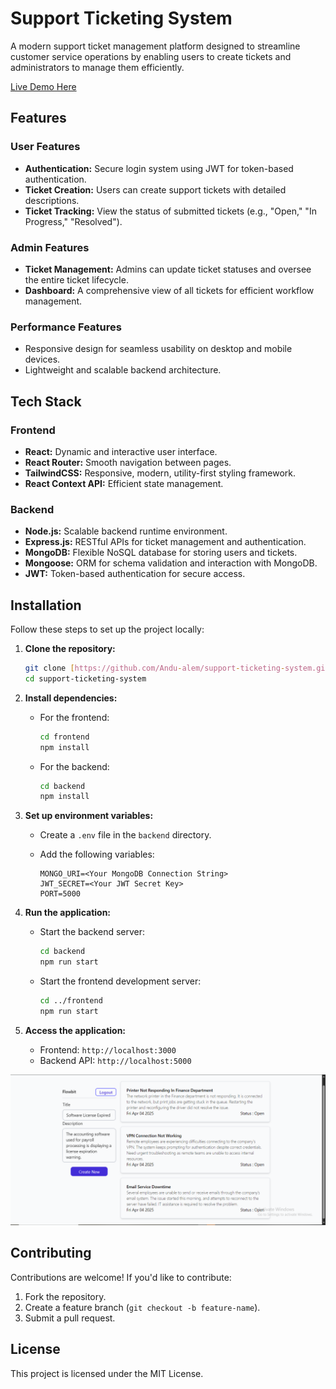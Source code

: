 # Support Ticketing System

A modern support ticket management platform designed to streamline customer service operations by enabling users to create tickets and administrators to manage them efficiently.

[Live Demo Here](https://support-ticketing-system-silk.vercel.app/)

## Features

### User Features

-   **Authentication:** Secure login system using JWT for token-based authentication.
-   **Ticket Creation:** Users can create support tickets with detailed descriptions.
-   **Ticket Tracking:** View the status of submitted tickets (e.g., "Open," "In Progress," "Resolved").

### Admin Features

-   **Ticket Management:** Admins can update ticket statuses and oversee the entire ticket lifecycle.
-   **Dashboard:** A comprehensive view of all tickets for efficient workflow management.

### Performance Features

-   Responsive design for seamless usability on desktop and mobile devices.
-   Lightweight and scalable backend architecture.

## Tech Stack

### Frontend

-   **React:** Dynamic and interactive user interface.
-   **React Router:** Smooth navigation between pages.
-   **TailwindCSS:** Responsive, modern, utility-first styling framework.
-   **React Context API:** Efficient state management.

### Backend

-   **Node.js:** Scalable backend runtime environment.
-   **Express.js:** RESTful APIs for ticket management and authentication.
-   **MongoDB:** Flexible NoSQL database for storing users and tickets.
-   **Mongoose:** ORM for schema validation and interaction with MongoDB.
-   **JWT:** Token-based authentication for secure access.

## Installation

Follow these steps to set up the project locally:

1.  **Clone the repository:**

    ```bash
    git clone [https://github.com/Andu-alem/support-ticketing-system.git](https://github.com/Andu-alem/support-ticketing-system.git)
    cd support-ticketing-system
    ```

2.  **Install dependencies:**

    -   For the frontend:

        ```bash
        cd frontend
        npm install
        ```

    -   For the backend:

        ```bash
        cd backend
        npm install
        ```

3.  **Set up environment variables:**

    -   Create a `.env` file in the `backend` directory.
    -   Add the following variables:

        ```
        MONGO_URI=<Your MongoDB Connection String>
        JWT_SECRET=<Your JWT Secret Key>
        PORT=5000
        ```

4.  **Run the application:**

    -   Start the backend server:

        ```bash
        cd backend
        npm run start
        ```

    -   Start the frontend development server:

        ```bash
        cd ../frontend
        npm run start
        ```

5.  **Access the application:**

    -   Frontend: `http://localhost:3000`
    -   Backend API: `http://localhost:5000`

![Support Ticket](screenshoot/support2.PNG)

## Contributing

Contributions are welcome! If you'd like to contribute:

1.  Fork the repository.
2.  Create a feature branch (`git checkout -b feature-name`).
3.  Submit a pull request.

## License

This project is licensed under the MIT License.
